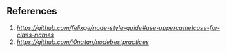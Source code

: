 ## References
1. _https://github.com/felixge/node-style-guide#use-uppercamelcase-for-class-names_
2. _https://github.com/i0natan/nodebestpractices_
